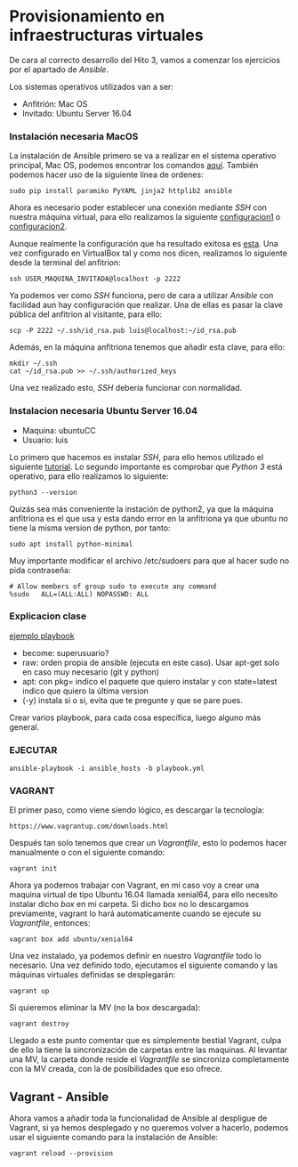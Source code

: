# Provisionamiento en infraestructuras virtuales

De cara al correcto desarrollo del Hito 3, vamos a comenzar los ejercicios por el apartado de *Ansible*.

Los sistemas operativos utilizados van a ser:
- Anfitrión: Mac OS
- Invitado: Ubuntu Server 16.04 

### Instalación necesaria MacOS

La instalación de Ansible primero se va a realizar en el sistema operativo principal, Mac OS, podemos encontrar los comandos 
[aquí](https://docs.ansible.com/ansible/2.5/installation_guide/intro_installation.html#latest-releases-via-pip). También podemos hacer uso de la siguiente línea de ordenes:
~~~
sudo pip install paramiko PyYAML jinja2 httplib2 ansible
~~~

Ahora es necesario poder establecer una conexión mediante *SSH* con nuestra máquina virtual, para ello realizamos la siguiente [configuracion1](https://jorgepuente.es/sistemas/acceder-una-maquina-virtual-virtualbox-traves-nat/) o [configuracion2](http://www.felip.info/linux/configurar-ssh-entre-huespedes-virtualbox-y-anfitrion-en-linux/).

Aunque realmente la configuración que ha resultado exitosa es [esta](https://unix.stackexchange.com/questions/231138/ssh-into-virtualbox-on-mac). Una vez configurado en VirtualBox tal y como nos dicen, realizamos lo siguiente desde la terminal del anfitrion:
~~~
ssh USER_MAQUINA_INVITADA@localhost -p 2222
~~~

Ya podemos ver como *SSH* funciona, pero de cara a utilizar *Ansible* con facilidad aun hay configuración que realizar. Una de ellas es pasar la clave pública del anfitrion al visitante, para ello:
~~~
scp -P 2222 ~/.ssh/id_rsa.pub luis@localhost:~/id_rsa.pub
~~~
Además, en la máquina anfitriona tenemos que añadir esta clave, para ello:
~~~
mkdir ~/.ssh
cat ~/id_rsa.pub >> ~/.ssh/authorized_keys
~~~

Una vez realizado esto, *SSH* debería funcionar con normalidad.


### Instalacion necesaria Ubuntu Server 16.04

- Maquina: ubuntuCC
- Usuario: luis

Lo primero que hacemos es instalar *SSH*, para ello hemos utilizado el siguiente [tutorial](http://linux-sys-adm.com/ubuntu-16.04-lts-how-to-install-and-configure-ssh/).
Lo segundo importante es comprobar que *Python 3* está operativo, para ello realizamos lo siguiente:
~~~
python3 --version
~~~

Quizás sea más conveniente la instación de python2, ya que la máquina anfitriona es el que usa y esta dando error en la anfitriona ya que ubuntu no tiene la misma version de python, por tanto:
~~~
sudo apt install python-minimal
~~~

Muy importante modificar el archivo /etc/sudoers para que al hacer sudo no pida contraseña:
~~~
# Allow members of group sudo to execute any command
%sudo	ALL=(ALL:ALL) NOPASSWD: ALL
~~~

### Explicacion clase

[ejemplo playbook](https://github.com/JJ/platzi-docker-vm/blob/master/provision/playbook.yml)

 - become: superusuario?
 - raw: orden propia de ansible (ejecuta en este caso). Usar apt-get solo en caso muy necesario (git y python)
 - apt: con pkg= indico el paquete que quiero instalar y con state=latest indico que quiero la última version
 - (-y) instala si o si, evita que te pregunte y que se pare pues.

 Crear varios playbook, para cada cosa específica, luego alguno más general.

 ### EJECUTAR

~~~
ansible-playbook -i ansible_hosts -b playbook.yml
~~~

### VAGRANT

El primer paso, como viene siendo lógico, es descargar la tecnología:
~~~
https://www.vagrantup.com/downloads.html
~~~

Después tan solo tenemos que crear un *Vagrantfile*, esto lo podemos hacer manualmente o con el siguiente comando:
~~~
vagrant init
~~~

Ahora ya podemos trabajar con Vagrant, en mi caso voy a crear una maquina virtual de tipo Ubuntu 16.04 llamada xenial64, para ello necesito instalar dicho *box* en mi carpeta. Si dicho box no lo descargamos previamente, vagrant lo hará automaticamente cuando se ejecute su *Vagrantfile*, entonces:
~~~
vagrant box add ubuntu/xenial64
~~~
 
Una vez instalado, ya podemos definir en nuestro *Vagrantfile* todo lo necesario. Una vez definido todo, ejecutamos el siguiente comando y las máquinas virtuales definidas se desplegarán:
~~~
vagrant up
~~~
Si quieremos eliminar la MV (no la box descargada):
~~~
vagrant destroy
~~~

Llegado a este punto comentar que es simplemente bestial Vagrant, culpa de ello la tiene la sincronización de carpetas entre las maquinas. Al levantar una MV, la carpeta donde reside el *Vagrantfile* se sincroniza completamente con la MV creada, con la de posibilidades que eso ofrece.

## Vagrant - Ansible

Ahora vamos a añadir toda la funcionalidad de Ansible al despligue de Vagrant, si ya hemos desplegado y no queremos volver a hacerlo, podemos usar el siguiente comando para la instalación de Ansible:
~~~
vagrant reload --provision
~~~